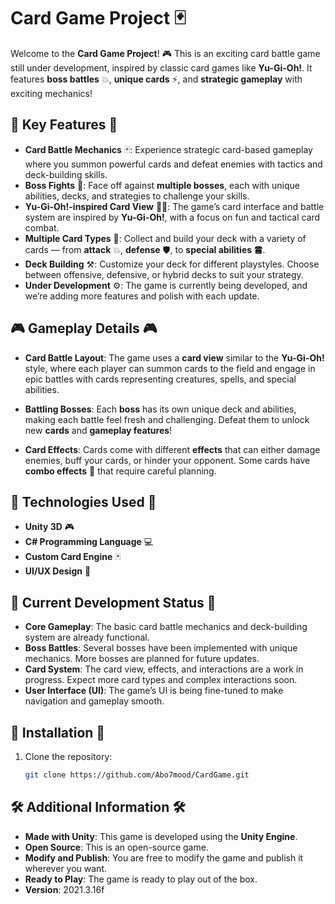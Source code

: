 # Card Game Project 🃏

Welcome to the **Card Game Project**! 🎮 This is an exciting card battle game still under development, inspired by classic card games like **Yu-Gi-Oh!**. It features **boss battles** 💥, **unique cards** ⚡, and **strategic gameplay** with exciting mechanics!

## 🌟 Key Features 🌟

- **Card Battle Mechanics** 🃏: Experience strategic card-based gameplay where you summon powerful cards and defeat enemies with tactics and deck-building skills.
- **Boss Fights** 👑: Face off against **multiple bosses**, each with unique abilities, decks, and strategies to challenge your skills.
- **Yu-Gi-Oh!-inspired Card View** 🧑‍🎤: The game’s card interface and battle system are inspired by **Yu-Gi-Oh!**, with a focus on fun and tactical card combat.
- **Multiple Card Types** 🔮: Collect and build your deck with a variety of cards — from **attack** 💥, **defense** 🛡️, to **special abilities** 🖀.
- **Deck Building** ⚒️: Customize your deck for different playstyles. Choose between offensive, defensive, or hybrid decks to suit your strategy.
- **Under Development** ⚙️: The game is currently being developed, and we’re adding more features and polish with each update.

## 🎮 Gameplay Details 🎮

- **Card Battle Layout**: The game uses a **card view** similar to the **Yu-Gi-Oh!** style, where each player can summon cards to the field and engage in epic battles with cards representing creatures, spells, and special abilities.
  
- **Battling Bosses**: Each **boss** has its own unique deck and abilities, making each battle feel fresh and challenging. Defeat them to unlock new **cards** and **gameplay features**!

- **Card Effects**: Cards come with different **effects** that can either damage enemies, buff your cards, or hinder your opponent. Some cards have **combo effects** 🔄 that require careful planning.

## 🔧 Technologies Used 🔧

- **Unity 3D** 🎮
- **C# Programming Language** 💻
- **Custom Card Engine** 🃏
- **UI/UX Design** 🎨

## 🚧 Current Development Status 🚧

- **Core Gameplay**: The basic card battle mechanics and deck-building system are already functional.
- **Boss Battles**: Several bosses have been implemented with unique mechanics. More bosses are planned for future updates.
- **Card System**: The card view, effects, and interactions are a work in progress. Expect more card types and complex interactions soon.
- **User Interface (UI)**: The game’s UI is being fine-tuned to make navigation and gameplay smooth.

## 🚀 Installation 🚀

1. Clone the repository:

   ```bash
   git clone https://github.com/Abo7mood/CardGame.git
   ```

## 🛠️ Additional Information 🛠️

- **Made with Unity**: This game is developed using the **Unity Engine**.
- **Open Source**: This is an open-source game.
- **Modify and Publish**: You are free to modify the game and publish it wherever you want.
- **Ready to Play**: The game is ready to play out of the box.
- **Version**: 2021.3.16f
